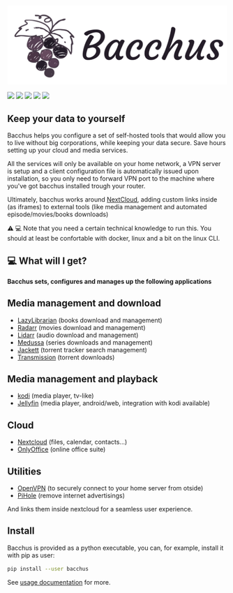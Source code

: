 <span style="display:block;text-align:center">[![](https://raw.githubusercontent.com/XayOn/bacchus/develop/docs/bacchus.png)](https://github.com/XayOn/bacchus) </span>

![](https://img.shields.io/pypi/l/bacchus) ![](https://img.shields.io/librariesio/release/pypi/bacchus) ![](https://img.shields.io/pypi/dm/bacchus) ![](https://img.shields.io/pypi/pyversions/bacchus) ![](https://img.shields.io/pypi/v/bacchus)

## Keep your data to yourself

Bacchus helps you configure a set of self-hosted tools that would allow you to
live without big corporations, while keeping your data secure. Save hours
setting up your cloud and media services.

All the services will only be available on your home network, a VPN server
is setup and a client configuration file is automatically issued upon
installation, so you only need to forward VPN port to the machine where you've
got bacchus installed trough your router.

Ultimately, bacchus works around [NextCloud][1], adding custom links inside (as
iframes) to external tools (like media management and automated
episode/movies/books downloads)

:warning: :computer: Note that you need a certain technical knowledge to run this.
You should at least be confortable with docker, linux and a bit on the linux CLI.

## :computer: What will I get?

**Bacchus sets, configures and manages up the following applications**

## Media management and download

- [LazyLibrarian][2] (books download and management)
- [Radarr][3] (movies download and management)
- [Lidarr][4] (audio download and management)
- [Medussa][5] (series downloads and management)
- [Jackett][6] (torrent tracker search management)
- [Transmission][7] (torrent downloads)

## Media management and playback

- [kodi][12] (media player, tv-like)
- [Jellyfin][13] (media player, android/web, integration with kodi available)

## Cloud

- [Nextcloud][8] (files, calendar, contacts...)
- [OnlyOffice][9] (online office suite)

## Utilities

- [OpenVPN][10] (to securely connect to your home server from otside)
- [PiHole][14] (remove internet advertisings)

And links them inside nextcloud for a seamless user experience. 

## Install 

Bacchus is provided as a python executable, you can, for example, install it with pip as user:

```bash
pip install --user bacchus
```

See [usage documentation][11] for more.


[1]: https://github.com/nextcloud/nextcloud
[2]: https://lazylibrarian.gitlab.io
[3]: https://radarr.video
[4]: https://lidarr.audio
[5]: https://pymedusa.com
[6]: https://github.com/Jackett/Jackett
[7]: https://transmissionbt.com
[8]: https://nextcloud.com
[9]: https://onlyoffice.com
[10]: https://openvpn.net
[11]: docs/usage.md
[12]: https://kodi.tv
[13]: https://jellyfin.org
[14]: https://pi-hole.net/

